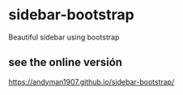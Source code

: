 # sidebar-bootstrap
Beautiful sidebar using bootstrap

## see the online versión

https://andyman1907.github.io/sidebar-bootstrap/
